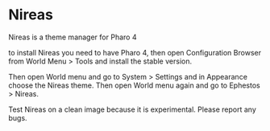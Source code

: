Nireas
======

Nireas is a theme manager for Pharo 4

to install Nireas you need to have Pharo 4, then open Configuration Browser from World Menu > Tools  and install the stable version.

Then open World menu and go to System > Settings and in Appearance choose the
Nireas theme. Then open World menu again and go to Ephestos > Nireas.

Test Nireas on a clean image because it is experimental. Please report any
bugs.
